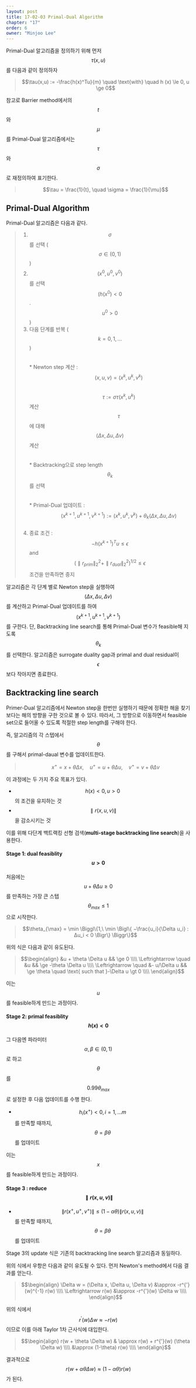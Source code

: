```yaml
---
layout: post
title: 17-02-03 Primal-Dual Algorithm 
chapter: "17"
order: 6
owner: "Minjoo Lee"
---
```

Primal-Dual 알고리즘을 정의하기 위해 먼저 $$\tau(x,u)$$를 다음과 같이 정의하자
> $$\tau(x,u) := -\frac{h(x)^Tu}{m} \quad \text{with} \quad h (x) \le 0, u \ge 0$$

참고로 Barrier method에서의 $$t$$와 $$\mu$$를 Primal-Dual 알고리즘에서는 $$\tau$$와 $$\sigma$$로 재정의하여 표기한다.
> $$\tau = \frac{1}{t}, \quad \sigma = \frac{1}{\mu}$$

## Primal-Dual Algorithm 
Primal-Dual 알고리즘은 다음과 같다.
> 1. $$\sigma$$를 선택 ($$\sigma ∈ (0,1)$$)<br>
> 2. $$(x^0,u^0,v^0)$$를 선택 $$(h(x^0) < 0$$. $$u^0 > 0$$)<br>
> 3. 다음 단계를 반복 ($$k = 0,1,... $$)<br>
> $$\quad$$ * Newton step 계산 :<br>
> $$\qquad \quad (x,u,v) = (x^k,u^k,v^k)$$ <br>
> $$\qquad \quad \tau := \sigma \tau(x^k,u^k)$$ 계산<br>
> $$\qquad \quad \tau$$에 대해 $$(\Delta x,\Delta u,\Delta v)$$ 계산<br>
> $$\quad$$ * Backtracking으로 step length $$θ_k$$를 선택<br>
> $$\quad$$ * Primal-Dual 업데이트 :<br>
> $$\qquad \quad (x^{k+1},u^{k+1},v^{k+1}) := (x^k,u^k,v^k) + \theta_k(\Delta x,\Delta u,\Delta v)$$<br>
> 4. 종료 조건 : $$-h(x^{k+1})^Tu \le \epsilon$$ and $$(\parallel r_{prim} \parallel^2_2 + \parallel r_{dual} \parallel^2_2)^{1/2} \le \epsilon $$ 조건을 만족하면 중지 <br>

알고리즘은 각 단계 별로 Newton step을 실행하여 $$(\Delta x,\Delta u,\Delta v)$$를 계산하고  Primal-Dual 업데이트를 하여 $$(x^{k+1},u^{k+1},v^{k+1})$$를 구한다. 단, Backtracking line search를 통해 Primal-Dual 변수가 feasible해 지도록 $$θ_k$$를 선택한다. 알고리즘은 surrogate duality gap과 primal and dual residual이 $$\epsilon$$ 보다 작아지면 종료한다.


## Backtracking line search
Primer-Dual 알고리즘에서 Newton step을 한번만 실행하기 때문에 정확한 해을 찾기 보다는 해의 방향을 구한 것으로 볼 수 있다. 따라서, 그 방향으로 이동하면서 feasible set으로 들어올 수 있도록 적절한 step length를 구해야 한다.

즉, 알고리즘의 각 스텝에서 $$θ$$를 구해서 primal-daual 변수를 업데이트한다.

> $$x^+ = x + θ\Delta x, \quad  u^+ = u + θ\Delta u, \quad v^+ = v + θ\Delta v$$

이 과정에는 두 가지 주요 목표가 있다.

* $$h(x) < 0, u > 0$$의 조건을 유지하는 것
* $$\parallel r(x,u,v) \parallel$$을 감소시키는 것

이를 위해 다단계 백트랙킹 선형 검색(**multi-stage backtracking line search**)을 사용한다.

#### Stage 1: dual feasiblity $$u \gt 0$$
처음에는 $$u + \theta \Delta u ≥ 0$$를 만족하는 가장 큰 스텝 $$\theta_{max} ≤ 1$$으로 시작한다. 

> $$\theta_{\max} = \min \Biggl\{1,\  \min \Bigl\{ −\frac{u_i}{\Delta u_i} : ∆u_i < 0 \Bigr\} \Biggr\}$$

위의 식은 다음과 같이 유도된다.

> $$\begin{align}
&u + \theta \Delta u && \ge 0  \\\\
\Leftrightarrow \quad &u && \ge -\theta \Delta u \\\\
\Leftrightarrow \quad &- u/\Delta u && \ge \theta \quad  \text{ such that }-\Delta u \gt 0  \\\\
\end{align}$$

이는 $$u$$를 feasible하게 만드는 과정이다.

#### Stage 2: primal feasiblity $$h(x) \lt 0$$
그 다음엔 파라미터  $$\alpha, \beta \in (0,1)$$로 하고 $$\theta$$를 $$0.99\theta_{max}$$로 설정한 후 다음 업데이트를 수행 한다.

* $$h_i(x^+) < 0, i = 1,...m$$를 만족할 때까지, $$θ = βθ$$를 업데이트 <br>

이는 $$x$$를 feasible하게 만드는 과정이다.

#### Stage 3 : reduce $$\parallel r(x,u,v) \parallel$$
* $$\| r(x^+,u^+,v^+) \| ≤ (1−\alpha \theta) \| r(x,u,v) \|$$를 만족할 때까지, $$\theta = \beta \theta$$를 업데이트 

Stage 3의 update 식은 기존의 backtracking line search 알고리즘과 동일하다.

위의 식에서 우항은 다음과 같이 유도될 수 있다. 먼저 Newton's method에서 다음 결과를 얻는다.
> $$\begin{align}
\Delta w = (\Delta x, \Delta u, \Delta v) &\approx -r^{'}(w)^{-1} r(w) \\\\
\Leftrightarrow r(w)  &\approx  -r^{'}(w) \Delta w \\\\
\end{align}$$

위의 식에서 $$r^{'}(w) \Delta w \approx -r(w)$$이므로 이를 아래 Taylor 1차 근사식에 대입한다.
> $$\begin{align}
r(w + \theta \Delta w) & \approx r(w) +  r^{'}(w) (\theta \Delta w) \\\\
&\approx (1-\theta) r(w) \\\\
\end{align}$$

결과적으로 $$r(w + \alpha \theta \Delta w) \approx (1-\alpha  \theta) r(w)$$가 된다.
